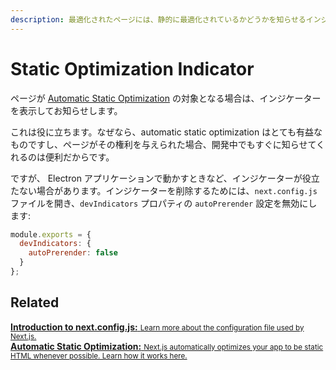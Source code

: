 ```yaml
---
description: 最適化されたページには、静的に最適化されているかどうかを知らせるインジケーターが含まれています。オプトアウトの方法を見ていきましょう。
---
```


# Static Optimization Indicator

ページが [Automatic Static Optimization](/docs/advanced-features/automatic-static-optimization.md) の対象となる場合は、インジケーターを表示してお知らせします。

これは役に立ちます。なぜなら、automatic static optimization はとても有益なものですし、ページがその権利を与えられた場合、開発中でもすぐに知らせてくれるのは便利だからです。

ですが、 Electron アプリケーションで動かすときなど、インジケーターが役立たない場合があります。インジケーターを削除するためには、`next.config.js` ファイルを開き、`devIndicators` プロパティの `autoPrerender` 設定を無効にします:

```js
module.exports = {
  devIndicators: {
    autoPrerender: false
  }
};
```

## Related

<div class="card">
  <a href="/docs/api-reference/next.config.js/introduction.md">
    <b>Introduction to next.config.js:</b>
    <small>Learn more about the configuration file used by Next.js.</small>
  </a>
</div>

<div class="card">
  <a href="/docs/advanced-features/automatic-static-optimization.md">
    <b>Automatic Static Optimization:</b>
    <small>Next.js automatically optimizes your app to be static HTML whenever possible. Learn how it works here.</small>
  </a>
</div>
